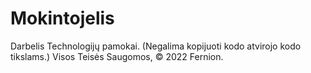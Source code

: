 # Mokintojelis
Darbelis Technologijų pamokai. (Negalima kopijuoti kodo atvirojo kodo tikslams.) Visos Teisės Saugomos, © 2022 Fernion.
